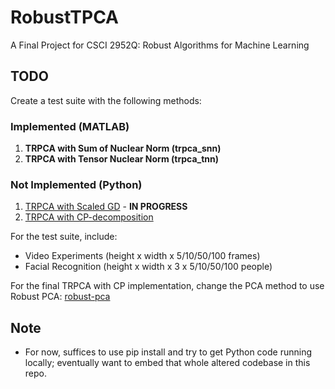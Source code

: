 # RobustTPCA
A Final Project for CSCI 2952Q: Robust Algorithms for Machine Learning

## TODO

Create a test suite with the following methods:

### Implemented (MATLAB)

1. **TRPCA with Sum of Nuclear Norm (trpca_snn)**
2. **TRPCA with Tensor Nuclear Norm (trpca_tnn)**

### Not Implemented (Python)

1. [TRPCA with Scaled GD](https://github.com/hdong920/tensor_rpca_scaledgd) - **IN PROGRESS**
2. [TRPCA with CP-decomposition](https://github.com/junsupan/TensorPCA)

For the test suite, include:

- Video Experiments (height x width x 5/10/50/100 frames)
- Facial Recognition (height x width x 3 x 5/10/50/100 people)

For the final TRPCA with CP implementation, change the PCA method to use Robust PCA: [robust-pca](https://github.com/dganguli/robust-pca)

## Note
- For now, suffices to use pip install and try to get Python code running locally; eventually want to embed that whole altered codebase in this repo.
